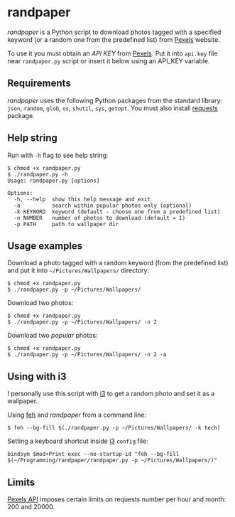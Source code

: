 # randpaper

_randpaper_ is a Python script to download photos tagged with a specified keyword (or a random one from the predefined list) from [Pexels](https://www.pexels.com/) website.

To use it you must obtain an _API KEY_ from [Pexels](https://www.pexels.com/api/). Put it into `api.key` file near `randpaper.py` script or insert it below using an API_KEY variable.

## Requirements

_randpaper_ uses the following Python packages from the standard library: `json`, `random`, `glob`, `os`, `shutil`, `sys`, `getopt`. You must also install [requests](http://python-requests.org/) package.

## Help string

Run with `-h` flag to see help string:

```
$ chmod +x randpaper.py
$ ./randpaper.py -h
Usage: randpaper.py [options]

Options:
  -h, --help  show this help message and exit
  -a          search within popular photos only (optional)
  -k KEYWORD  keyword (default - choose one from a predefined list)
  -n NUMBER   number of photos to download (default = 1)
  -p PATH     path to wallpaper dir
```

## Usage examples

Download a photo tagged with a random keyword (from the predefined list) and put it into `~/Pictures/Wallpapers/` directory:

```
$ chmod +x randpaper.py
$ ./randpaper.py -p ~/Pictures/Wallpapers/
```

Download two photos:

```
$ chmod +x randpaper.py
$ ./randpaper.py -p ~/Pictures/Wallpapers/ -n 2
```

Download two _popular_ photos:

```
$ chmod +x randpaper.py
$ ./randpaper.py -p ~/Pictures/Wallpapers/ -n 2 -a
```

## Using with i3

I personally use this script with [i3](https://i3wm.org/) to get a random photo and set it as a wallpaper.

Using [feh](https://feh.finalrewind.org/) and _randpaper_ from a command line:

```
$ feh --bg-fill $(./randpaper.py -p ~/Pictures/Wallpapers/ -k tech)
```

Setting a keyboard shortcut inside [i3](https://i3wm.org/) `config` file:

```
bindsym $mod+Print exec --no-startup-id "feh --bg-fill $(~/Programming/randpaper/randpaper.py -p ~/Pictures/Wallpapers/)"
```

## Limits

[Pexels API](https://www.pexels.com/api/) imposes certain limits on requests number per hour and month: 200 and 20000.
